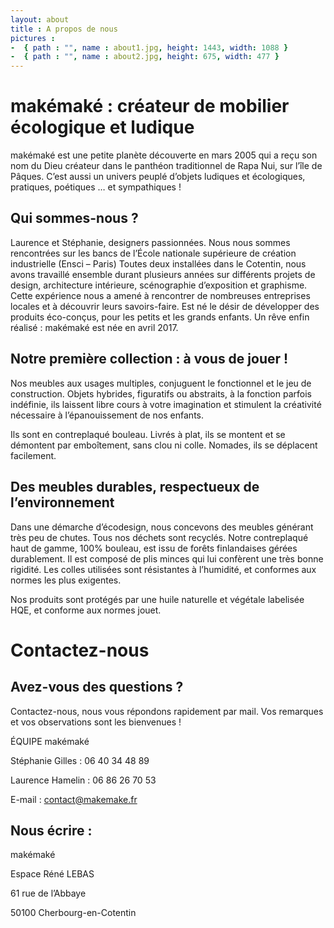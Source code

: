 ```yaml
---
layout: about
title : A propos de nous 
pictures :
-  { path : "", name : about1.jpg, height: 1443, width: 1088 }
-  { path : "", name : about2.jpg, height: 675, width: 477 }
---
```

# makémaké : créateur de mobilier écologique et ludique

makémaké est une petite planète découverte en mars 2005 qui a reçu son nom du Dieu créateur dans le panthéon traditionnel de Rapa Nui, sur l’île de Pâques.
C’est aussi un univers peuplé d’objets ludiques et écologiques, pratiques, poétiques …
et sympathiques !   

## Qui sommes-nous ?

Laurence et Stéphanie, designers passionnées.
Nous nous sommes rencontrées sur les bancs de l’École nationale supérieure de création industrielle (Ensci – Paris)
Toutes deux installées dans le Cotentin, nous avons travaillé ensemble durant plusieurs années sur différents projets de design, architecture intérieure, scénographie d’exposition et graphisme.
Cette expérience nous a amené à rencontrer de nombreuses entreprises locales et à découvrir leurs savoirs-faire. Est né le désir de développer des produits éco-conçus, pour les petits et les grands enfants.
Un rêve enfin réalisé : makémaké est née en avril 2017.

## Notre première collection : à vous de jouer !

Nos meubles aux usages multiples, conjuguent le fonctionnel et le jeu de construction.
Objets hybrides, figuratifs ou abstraits, à la fonction parfois indéfinie, ils laissent libre cours à votre imagination et stimulent la créativité nécessaire à l’épanouissement de nos enfants.

Ils sont en contreplaqué bouleau.
Livrés à plat, ils se montent et se démontent par emboîtement, sans clou ni colle.
Nomades, ils se déplacent facilement.

## Des meubles durables, respectueux de l’environnement

Dans une démarche d’écodesign, nous concevons des meubles générant très peu de chutes.
Tous nos déchets sont recyclés.
Notre contreplaqué haut de gamme, 100% bouleau, est issu de forêts finlandaises gérées durablement.
Il est composé de plis minces qui lui confèrent une très bonne rigidité. Les colles utilisées sont résistantes à l’humidité, et conformes aux normes les plus exigentes.

Nos produits sont protégés par une huile naturelle et végétale labelisée HQE, et conforme aux normes jouet.

# Contactez-nous

## Avez-vous des questions ?

Contactez-nous, nous vous répondons rapidement par mail.
Vos remarques et vos observations sont les bienvenues !

ÉQUIPE makémaké

Stéphanie Gilles  : 06 40 34 48 89

Laurence Hamelin  : 06 86 26 70 53

E-mail   : contact@makemake.fr

## Nous écrire :

makémaké

Espace Réné LEBAS

61 rue de l’Abbaye

50100 Cherbourg-en-Cotentin
